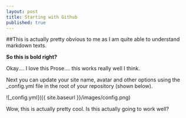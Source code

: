 ```yaml
---
layout: post
title: Starting with Github
published: true
---
```


##This is actually pretty obvious to me as I am quite able to understand markdown texts.

**So this is bold right?** 

Okay.... I love this Prose.... this works really well I think.

Next you can update your site name, avatar and other options using the _config.yml file in the root of your repository (shown below).

![_config.yml]({{ site.baseurl }}/images/config.png)

Wow, this is actually pretty cool. Is this actually going to work well?

